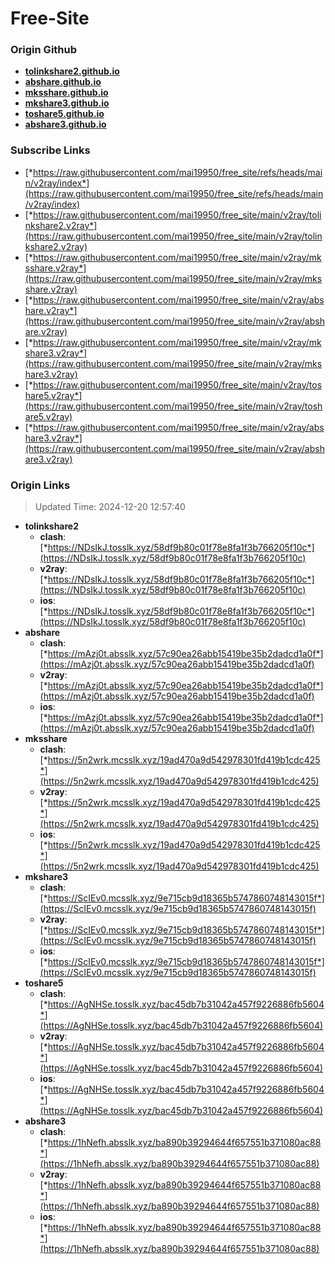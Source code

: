# Free-Site

### Origin Github

- [**tolinkshare2.github.io**](https://github.com/tolinkshare2/tolinkshare2.github.io)
- [**abshare.github.io**](https://github.com/abshare/abshare.github.io)
- [**mksshare.github.io**](https://github.com/mksshare/mksshare.github.io)
- [**mkshare3.github.io**](https://github.com/mkshare3/mkshare3.github.io)
- [**toshare5.github.io**](https://github.com/toshare5/toshare5.github.io)
- [**abshare3.github.io**](https://github.com/abshare3/abshare3.github.io)

### Subscribe Links

- [*https://raw.githubusercontent.com/mai19950/free_site/refs/heads/main/v2ray/index*](https://raw.githubusercontent.com/mai19950/free_site/refs/heads/main/v2ray/index)
- [*https://raw.githubusercontent.com/mai19950/free_site/main/v2ray/tolinkshare2.v2ray*](https://raw.githubusercontent.com/mai19950/free_site/main/v2ray/tolinkshare2.v2ray)
- [*https://raw.githubusercontent.com/mai19950/free_site/main/v2ray/mksshare.v2ray*](https://raw.githubusercontent.com/mai19950/free_site/main/v2ray/mksshare.v2ray)
- [*https://raw.githubusercontent.com/mai19950/free_site/main/v2ray/abshare.v2ray*](https://raw.githubusercontent.com/mai19950/free_site/main/v2ray/abshare.v2ray)
- [*https://raw.githubusercontent.com/mai19950/free_site/main/v2ray/mkshare3.v2ray*](https://raw.githubusercontent.com/mai19950/free_site/main/v2ray/mkshare3.v2ray)
- [*https://raw.githubusercontent.com/mai19950/free_site/main/v2ray/toshare5.v2ray*](https://raw.githubusercontent.com/mai19950/free_site/main/v2ray/toshare5.v2ray)
- [*https://raw.githubusercontent.com/mai19950/free_site/main/v2ray/abshare3.v2ray*](https://raw.githubusercontent.com/mai19950/free_site/main/v2ray/abshare3.v2ray)

### Origin Links

> Updated Time: 2024-12-20 12:57:40

- **tolinkshare2**
  - **clash**: [*https://NDsIkJ.tosslk.xyz/58df9b80c01f78e8fa1f3b766205f10c*](https://NDsIkJ.tosslk.xyz/58df9b80c01f78e8fa1f3b766205f10c)
  - **v2ray**: [*https://NDsIkJ.tosslk.xyz/58df9b80c01f78e8fa1f3b766205f10c*](https://NDsIkJ.tosslk.xyz/58df9b80c01f78e8fa1f3b766205f10c)
  - **ios**: [*https://NDsIkJ.tosslk.xyz/58df9b80c01f78e8fa1f3b766205f10c*](https://NDsIkJ.tosslk.xyz/58df9b80c01f78e8fa1f3b766205f10c)
- **abshare**
  - **clash**: [*https://mAzj0t.absslk.xyz/57c90ea26abb15419be35b2dadcd1a0f*](https://mAzj0t.absslk.xyz/57c90ea26abb15419be35b2dadcd1a0f)
  - **v2ray**: [*https://mAzj0t.absslk.xyz/57c90ea26abb15419be35b2dadcd1a0f*](https://mAzj0t.absslk.xyz/57c90ea26abb15419be35b2dadcd1a0f)
  - **ios**: [*https://mAzj0t.absslk.xyz/57c90ea26abb15419be35b2dadcd1a0f*](https://mAzj0t.absslk.xyz/57c90ea26abb15419be35b2dadcd1a0f)
- **mksshare**
  - **clash**: [*https://5n2wrk.mcsslk.xyz/19ad470a9d542978301fd419b1cdc425*](https://5n2wrk.mcsslk.xyz/19ad470a9d542978301fd419b1cdc425)
  - **v2ray**: [*https://5n2wrk.mcsslk.xyz/19ad470a9d542978301fd419b1cdc425*](https://5n2wrk.mcsslk.xyz/19ad470a9d542978301fd419b1cdc425)
  - **ios**: [*https://5n2wrk.mcsslk.xyz/19ad470a9d542978301fd419b1cdc425*](https://5n2wrk.mcsslk.xyz/19ad470a9d542978301fd419b1cdc425)
- **mkshare3**
  - **clash**: [*https://ScIEv0.mcsslk.xyz/9e715cb9d18365b5747860748143015f*](https://ScIEv0.mcsslk.xyz/9e715cb9d18365b5747860748143015f)
  - **v2ray**: [*https://ScIEv0.mcsslk.xyz/9e715cb9d18365b5747860748143015f*](https://ScIEv0.mcsslk.xyz/9e715cb9d18365b5747860748143015f)
  - **ios**: [*https://ScIEv0.mcsslk.xyz/9e715cb9d18365b5747860748143015f*](https://ScIEv0.mcsslk.xyz/9e715cb9d18365b5747860748143015f)
- **toshare5**
  - **clash**: [*https://AgNHSe.tosslk.xyz/bac45db7b31042a457f9226886fb5604*](https://AgNHSe.tosslk.xyz/bac45db7b31042a457f9226886fb5604)
  - **v2ray**: [*https://AgNHSe.tosslk.xyz/bac45db7b31042a457f9226886fb5604*](https://AgNHSe.tosslk.xyz/bac45db7b31042a457f9226886fb5604)
  - **ios**: [*https://AgNHSe.tosslk.xyz/bac45db7b31042a457f9226886fb5604*](https://AgNHSe.tosslk.xyz/bac45db7b31042a457f9226886fb5604)
- **abshare3**
  - **clash**: [*https://1hNefh.absslk.xyz/ba890b39294644f657551b371080ac88*](https://1hNefh.absslk.xyz/ba890b39294644f657551b371080ac88)
  - **v2ray**: [*https://1hNefh.absslk.xyz/ba890b39294644f657551b371080ac88*](https://1hNefh.absslk.xyz/ba890b39294644f657551b371080ac88)
  - **ios**: [*https://1hNefh.absslk.xyz/ba890b39294644f657551b371080ac88*](https://1hNefh.absslk.xyz/ba890b39294644f657551b371080ac88)
